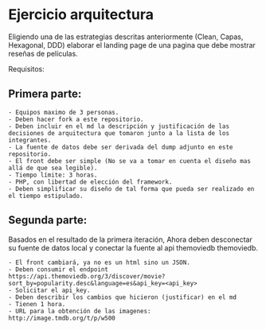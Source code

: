 # Ejercicio arquitectura

Eligiendo una de las estrategias descritas anteriormente (Clean, Capas, Hexagonal, DDD) elaborar el landing page
 de una pagina que debe mostrar reseñas de películas.

Requisitos:

## Primera parte:
```
- Equipos maximo de 3 personas.
- Deben hacer fork a este repositorio.
- Deben incluir en el md la descripción y justificación de las decisiones de arquitectura que tomaron junto a la lista de los integrantes.
- La fuente de datos debe ser derivada del dump adjunto en este repositorio.
- El front debe ser simple (No se va a tomar en cuenta el diseño mas allá de que sea legible).
- Tiempo límite: 3 horas.
- PHP, con libertad de elección del framework.
- Deben simplificar su diseño de tal forma que pueda ser realizado en el tiempo estipulado.
```


## Segunda parte:

Basados en el resultado de la primera iteración, Ahora deben desconectar su fuente de datos local y 
conectar la fuente al api themoviedb themoviedb.

```
- El front cambiará, ya no es un html sino un JSON.
- Deben consumir el endpoint https://api.themoviedb.org/3/discover/movie?sort_by=popularity.desc&language=es&api_key=<api_key>
- Solicitar el api_key.
- Deben describir los cambios que hicieron (justificar) en el md
- Tienen 1 hora.
- URL para la obtención de las imagenes: http://image.tmdb.org/t/p/w500
```
